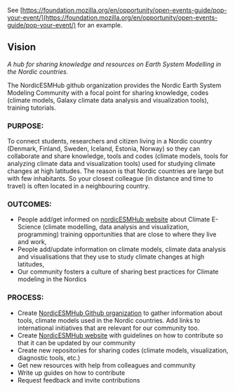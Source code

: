 
See [https://foundation.mozilla.org/en/opportunity/open-events-guide/pop-your-event/](https://foundation.mozilla.org/en/opportunity/open-events-guide/pop-your-event/) for an example.

## Vision

*A hub for sharing knowledge and resources on Earth System Modelling in the Nordic countries.*

The NordicESMHub github organization provides the Nordic Earth System Modeling Community with a focal point for sharing knowledge, codes (climate models, Galaxy climate data analysis and visualization tools), training tutorials.

### PURPOSE:

To connect students, researchers and citizen living in a Nordic country (Denmark, Finland, Sweden, Iceland, Estonia, Norway) so they can collaborate and share knowledge, tools and codes (climate models, tools for analyzing climate data and visualization tools) used for studying climate changes at high latitudes. The reason is that Nordic countries are large but with few inhabitants. So your closest colleague (in distance and time to travel) is often located in a neighbouring country.


### OUTCOMES:

- People add/get informed on [nordicESMHub website](https://nordicesmhub.github.io/) about Climate E-Science (climate modelling, data analysis and visualization, programming) training opportunities that are close to where they live and work,
- People add/update information on climate models, climate data analysis and visualisations that they use to study climate changes at high latitudes,
- Our community fosters a culture of sharing best practices for Climate modeling in the Nordics

### PROCESS:

- Create [NordicESMHub Github organization](https://github.com/NordicESMhub) to gather information about tools, climate models used in the Nordic countries. Add links to international initiatives that are relevant for our community too.
- Create [NordicESMHub website](https://nordicesmhub.github.io/) with guidelines on how to contribute so that it can be updated by our community
- Create new repositories for sharing codes (climate models, visualization, diagnostic tools, etc.)
- Get new resources with help from colleagues and community
- Write up guides on how to contribute
- Request feedback and invite contributions
